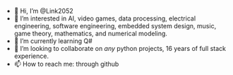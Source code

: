 - 👋 Hi, I’m @Link2052
- 👀 I’m interested in AI, video games, data processing, electrical engineering, software engineering, embedded system design, music, game theory, mathematics, and numerical modeling.
- 🌱 I’m currently learning Q#
- 💞️ I’m looking to collaborate on *any* python projects, 16 years of full stack experience.
- 📫 How to reach me: through github

<!---
Link2052/Link2052 is a ✨ special ✨ repository because its `README.md` (this file) appears on your GitHub profile.
You can click the Preview link to take a look at your changes.
--->
